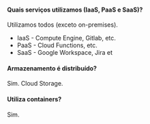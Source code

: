 #### Quais serviços utilizamos (IaaS, PaaS e SaaS)?
Utilizamos todos (exceto on-premises).
- IaaS - Compute Engine, Gitlab, etc.
- PaaS - Cloud Functions, etc.
- SaaS - Google Workspace, Jira et

#### Armazenamento é distribuído?
Sim. Cloud Storage.

#### Utiliza containers?
Sim.